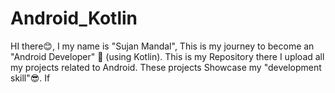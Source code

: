 # Android_Kotlin
HI there😊, I my name is "Sujan Mandal", This is my journey to become an "Android Developer" 📱 (using Kotlin). This is my Repository there I upload all my projects related to Android. These projects Showcase my "development skill"😎. If
